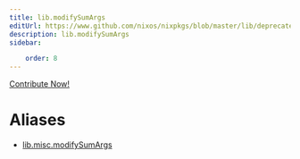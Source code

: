 ```yaml
---
title: lib.modifySumArgs
editUrl: https://www.github.com/nixos/nixpkgs/blob/master/lib/deprecated.nix#L140C19
description: lib.modifySumArgs
sidebar:

    order: 8
---
```


<a href="https://www.github.com/nixos/nixpkgs/blob/master/lib/deprecated.nix#L140C19">Contribute Now!</a>


# Aliases

- [lib.misc.modifySumArgs](/reference/libmisc.modifySumArgs)


